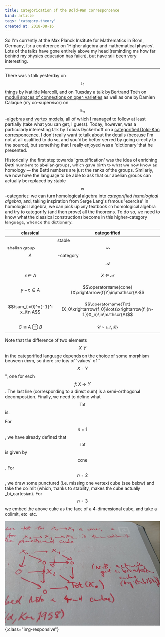 ```yaml
---
title: Categorication of the Dold-Kan correspondence
kind: article
tags: "category-theory"
created_at: 2018-08-16
---
```


So I'm currently at the Max Planck Institute for Mathematics in Bonn, Germany, for a conference on 'Higher algebra and mathematical physics'.
Lots of the talks have gone entirely above my head (reminding me how far behind my physics education has fallen), but have still been very interesting.

<!-- more -->

---

There was a talk yesterday on [$$\mathbb{F}_1$$ things](http://www.mpim-bonn.mpg.de/node/8635) by Matilde Marcolli, and on Tuesday a talk by Bertrand Toën on [moduli spaces of connections on open varieties](http://www.mpim-bonn.mpg.de/node/8633) as well as one by Damien Calaque (my co-supervisor) on [$$\mathbb{E}_n$$-algebras and vertex models](http://www.mpim-bonn.mpg.de/node/8617), all of which I managed to follow at least partially (take what you can get, I guess).
Today, however, was a particularly interesting talk by Tobias Dyckerhoff on a [categorified Dold-Kan correspondence](http://www.mpim-bonn.mpg.de/node/8648).
I don't really want to talk about the details (because I'm not at all qualified to do so, and you'd be better served by going directly to the source), but something that I really enjoyed was a 'dictionary' that he presented.

Historically, the first step towards 'groupification' was the idea of enriching Betti numbers to abelian groups, which gave birth to what we now know as homology — the Betti numbers are just the ranks of the groups.
Similarly, we now have the language to be able to ask that our abelian groups can actually be replaced by stable $$\infty$$-categories: we can turn homological algebra into _categorified homological algebra_, and, taking inspiration from Serge Lang's famous 'exercise' in homological algebra, we can pick up any textbook on homological algebra and try to categorify (and then prove) all the theorems.
To do so, we need to know what the classical constructions become in this higher-category language, whence the dictionary.

|classical|categorified|
|-|-|
|abelian group $$A$$|stable $$\infty$$-category $$\mathscr{A}$$|
|$$x\in A$$|$$X\in\mathscr{A}$$|
|$$y-x\in A$$|$$\operatorname{cone}(X\xrightarrow{f}Y)\in\mathscr{A}$$|
|$$\sum_{i=0}^n(-1)^i x_i\in A$$|$$\operatorname{Tot}(X_0\xrightarrow{f_0}\ldots\xrightarrow{f_{n-1}}X_n)\in\mathscr{A}$$|
|$$C\cong A\oplus B$$|$$\mathscr{C}\simeq\langle\mathscr{A},\mathscr{B}\rangle$$|

Note that the difference of two elements $$X,Y$$ in the categorified language depends on the choice of some morphism between them, so there are lots of 'values' of "$$X-Y$$", one for each $$f\colon X\to Y$$.
The last line (corresponding to a direct sum) is a semi-orthogonal decomposition.
Finally, we need to define what $$\mathrm{Tot}$$ is.

For $$n=1$$, we have already defined that $$\mathrm{Tot}$$ is given by $$\mathrm{cone}$$.
For $$n=2$$, we draw some punctured (i.e. missing one vertex) cube (see below) and take the colimit (which, thanks to stability, makes the cube actually _bi_cartesian).
For $$n=3$$ we embed the above cube as the face of a 4-dimensional cube, and take a colimit, etc. etc.

![Defining Tot for length 3 complexes.](/assets/post-images/2018-08-16-categorication-of-the-dold-kan-correspondence-cube.jpg){:class="img-responsive"}
